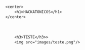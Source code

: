 
    <center>
        <h1>HACKATONICOS</h1>
    </center>



        <h3>TESTE</h3>>
        <img src="images/teste.png"/>
